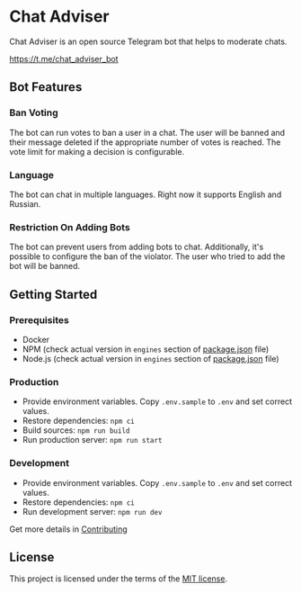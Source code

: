 # Chat Adviser

Chat Adviser is an open source Telegram bot that helps to moderate chats.

<https://t.me/chat_adviser_bot>

## Bot Features

### Ban Voting

The bot can run votes to ban a user in a chat. The user will be banned and their message deleted if the appropriate number of votes is reached. The vote limit for making a decision is configurable.

### Language

The bot can chat in multiple languages. Right now it supports English and Russian.

### Restriction On Adding Bots

The bot can prevent users from adding bots to chat. Additionally, it's possible to configure the ban of the violator. The user who tried to add the bot will be banned.

## Getting Started

### Prerequisites

- Docker
- NPM (check actual version in `engines` section of [package.json](./package.json) file)
- Node.js (check actual version in `engines` section of [package.json](./package.json) file)

### Production

- Provide environment variables. Copy `.env.sample` to `.env` and set correct values.
- Restore dependencies: `npm ci`
- Build sources: `npm run build`
- Run production server: `npm run start`

### Development

- Provide environment variables. Copy `.env.sample` to `.env` and set correct values.
- Restore dependencies: `npm ci`
- Run development server: `npm run dev`

Get more details in [Contributing](./CONTRIBUTING.md)

## License

This project is licensed under the terms of the [MIT license](./LICENSE).
